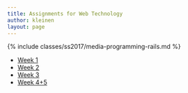 ```yaml
---
title: Assignments for Web Technology
author: kleinen
layout: page
---
```

{% include classes/ss2017/media-programming-rails.md %}

* [Week 1](week-1)
* [Week 2](week-2)
* [Week 3](week-3)
* [Week 4+5](week-4-5)
